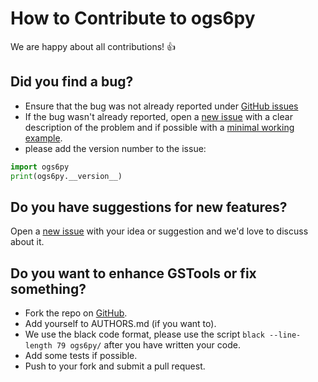 # How to Contribute to ogs6py

We are happy about all contributions! :thumbsup:


## Did you find a bug?

- Ensure that the bug was not already reported under
[GitHub issues](https://github.com/MuellerSeb/ogs6py/issues)
- If the bug wasn't already reported, open a
[new issue](https://github.com/MuellerSeb/ogs6py/issues) with a clear
description of the problem and if possible with a
[minimal working example](https://en.wikipedia.org/wiki/Minimal_working_example).
- please add the version number to the issue:

```python
import ogs6py
print(ogs6py.__version__)
```


## Do you have suggestions for new features?

Open a [new issue](https://github.com/MuellerSeb/ogs6py/issues)
with your idea or suggestion and we'd love to discuss about it.


## Do you want to enhance GSTools or fix something?

- Fork the repo on [GitHub](https://github.com/MuellerSeb/ogs6py).
- Add yourself to AUTHORS.md (if you want to).
- We use the black code format, please use the script `black --line-length 79 ogs6py/` after you have written your code.
- Add some tests if possible.
- Push to your fork and submit a pull request.
